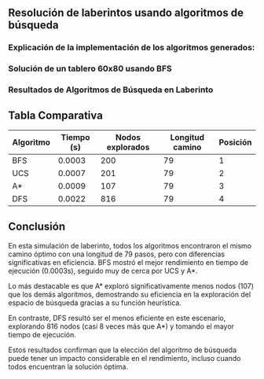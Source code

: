 ## Resolución de laberintos usando algoritmos de búsqueda

### Explicación de la implementación de los algoritmos generados: 


### Solución de un tablero 60x80 usando BFS



### Resultados de Algoritmos de Búsqueda en Laberinto

## Tabla Comparativa

| Algoritmo | Tiempo (s) | Nodos explorados | Longitud camino | Posición |
|-----------|------------|------------------|-----------------|----------|
| BFS       | 0.0003     | 200              | 79              | 1        |
| UCS       | 0.0007     | 201              | 79              | 2        |
| A*        | 0.0009     | 107              | 79              | 3        |
| DFS       | 0.0022     | 816              | 79              | 4        |

## Conclusión

En esta simulación de laberinto, todos los algoritmos encontraron el mismo camino óptimo con una longitud de 79 pasos, pero con diferencias significativas en eficiencia. BFS mostró el mejor rendimiento en tiempo de ejecución (0.0003s), seguido muy de cerca por UCS y A*.

Lo más destacable es que A* exploró significativamente menos nodos (107) que los demás algoritmos, demostrando su eficiencia en la exploración del espacio de búsqueda gracias a su función heurística.

En contraste, DFS resultó ser el menos eficiente en este escenario, explorando 816 nodos (casi 8 veces más que A*) y tomando el mayor tiempo de ejecución.

Estos resultados confirman que la elección del algoritmo de búsqueda puede tener un impacto considerable en el rendimiento, incluso cuando todos encuentran la solución óptima.
